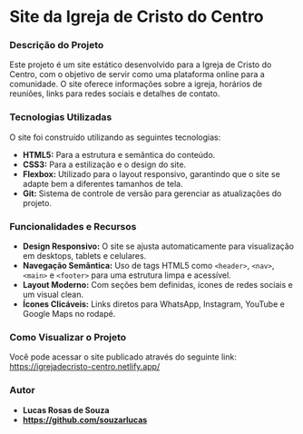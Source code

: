 # Site da Igreja de Cristo do Centro

### Descrição do Projeto

Este projeto é um site estático desenvolvido para a Igreja de Cristo do Centro, com o objetivo de servir como uma plataforma online para a comunidade. O site oferece informações sobre a igreja, horários de reuniões, links para redes sociais e detalhes de contato.

### Tecnologias Utilizadas

O site foi construído utilizando as seguintes tecnologias:

* **HTML5:** Para a estrutura e semântica do conteúdo.
* **CSS3:** Para a estilização e o design do site.
* **Flexbox:** Utilizado para o layout responsivo, garantindo que o site se adapte bem a diferentes tamanhos de tela.
* **Git:** Sistema de controle de versão para gerenciar as atualizações do projeto.

### Funcionalidades e Recursos

* **Design Responsivo:** O site se ajusta automaticamente para visualização em desktops, tablets e celulares.
* **Navegação Semântica:** Uso de tags HTML5 como `<header>`, `<nav>`, `<main>` e `<footer>` para uma estrutura limpa e acessível.
* **Layout Moderno:** Com seções bem definidas, ícones de redes sociais e um visual clean.
* **Ícones Clicáveis:** Links diretos para WhatsApp, Instagram, YouTube e Google Maps no rodapé.

### Como Visualizar o Projeto

Você pode acessar o site publicado através do seguinte link: https://igrejadecristo-centro.netlify.app/



### Autor

* **Lucas Rosas de Souza**
* **https://github.com/souzarlucas**
